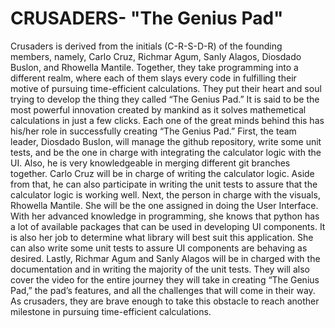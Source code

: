 # CRUSADERS- "The Genius Pad"
Crusaders is derived from the initials (C-R-S-D-R) of the founding members, namely, Carlo Cruz, Richmar Agum, Sanly Alagos, Diosdado Buslon, and Rhowella Mantile. Together, they take programming into a different realm, where each of them slays every code in fulfilling their motive of pursuing time-efficient calculations. They put their heart and soul trying to develop the thing they called “The Genius Pad.” It is said to be the most powerful innovation created by mankind as it solves mathemetical calculations in just a few clicks. Each one of the great minds behind this has his/her role in successfully creating “The Genius Pad.” First, the team leader, Diosdado Buslon, will manage the github repository, write some unit tests, and be the one in charge with integrating the calculator logic with the UI. Also, he is very knowledgeable in merging different git branches together. Carlo Cruz  will be in charge of writing the calculator logic.  Aside from that, he can also participate in writing the unit tests to assure that the calculator logic is working well. Next, the person in charge with the visuals, Rhowella Mantile. She will be the one assigned in doing the User Interface. With her advanced knowledge in programming, she knows that python has a lot of available packages that can be used in developing UI components. It is also her job to determine what library will best suit this application. She can also write some unit tests to assure UI components are behaving as desired. Lastly, Richmar Agum and Sanly Alagos will be in charged with the documentation and in writing the majority of the unit tests. They will also cover the video for the entire journey they will take in creating “The Genius Pad,” the pad’s features, and all the challenges that will come in their way. As crusaders, they are brave enough to take this obstacle to reach another milestone in pursuing time-efficient calculations.
